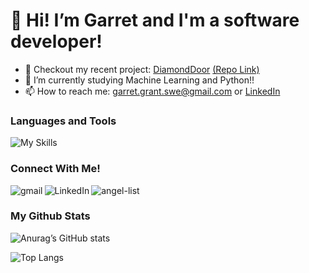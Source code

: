 # 👋 Hi! I’m Garret and I'm a software developer!
- 💎 Checkout my recent project: [DiamondDoor](https://diamond-door.herokuapp.com/) [(Repo Link)](https://github.com/garretdgrant/diamond_door)
- 🐍 I’m currently studying Machine Learning and Python!!
- 📫 How to reach me: [garret.grant.swe@gmail.com](mailto:garret.grant.swe@gmail.com) or [LinkedIn](https://www.linkedin.com/in/garret-d-grant/)



### Languages and Tools
![My Skills](https://skillicons.dev/icons?i=ruby,js,py,react,rails,redux,mongo,postgres,express,git,github,html,css)


### Connect With Me!
[<img align="left" alt="gmail" src="https://img.shields.io/badge/Gmail-D14836?style=for-the-badge&logo=gmail&logoColor=white" />](mailto:g.grant92@gmail.com) 
[<img align="left" alt="LinkedIn" src="https://img.shields.io/badge/LinkedIn-0077B5?style=for-the-badge&logo=linkedin&logoColor=white" />](https://www.linkedin.com/in/garret-d-grant/) [<img align="left" alt="angel-list" src="https://img.shields.io/badge/AngelList-000000?style=for-the-badge&logo=AngelList&logoColor=white" />](https://angel.co/u/garret-diego-grant)<br/>



### My Github Stats

![Anurag’s GitHub stats](https://github-readme-stats.vercel.app/api?username=garretdgrant&show_icons=true&theme=radical&hide=issues)

![Top Langs](https://github-readme-stats.vercel.app/api/top-langs/?username=garretdgrant&layout=compact&theme=radical)

<!---
jayreddy040-510/jayreddy040-510 is a ✨ special ✨ repository because its `README.md` (this file) appears on your GitHub profile.
You can click the Preview link to take a look at your changes.
--->

<!--
**garretdgrant/garretdgrant** is a ✨ _special_ ✨ repository because its `README.md` (this file) appears on your GitHub profile.

Here are some ideas to get you started:

- 🔭 I’m currently working on ...
- 🌱 I’m currently learning ...
- 👯 I’m looking to collaborate on ...
- 🤔 I’m looking for help with ...
- 💬 Ask me about ...
- 📫 How to reach me: ...
- 😄 Pronouns: ...
- ⚡ Fun fact: ...
-->
